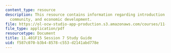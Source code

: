 ```yaml
---
content_type: resource
description: This resource contains information regarding introduction to housing,
  community, and economic development.
file: https://ol-ocw-studio-app-production.s3.amazonaws.com/courses/11-401-introduction-to-housing-community-and-economic-development-fall-2015/f587c070b3b48578c553d2141abd778e_MIT11_401F15_Session7.pdf
file_type: application/pdf
resourcetype: Document
title: 11.401F15 Session 7 Study Guide
uid: f587c070-b3b4-8578-c553-d2141abd778e
---
```

